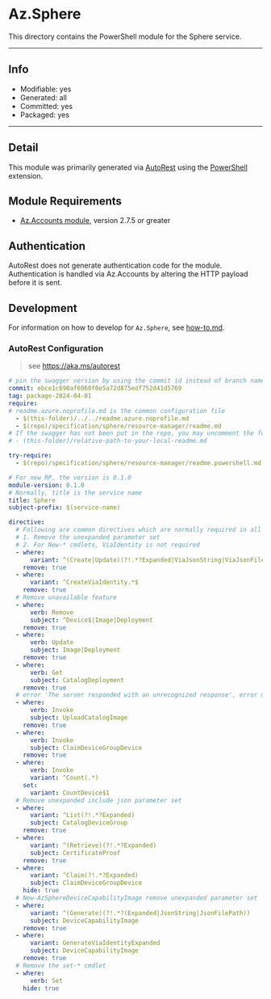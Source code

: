 <!-- region Generated -->
# Az.Sphere
This directory contains the PowerShell module for the Sphere service.

---
## Info
- Modifiable: yes
- Generated: all
- Committed: yes
- Packaged: yes

---
## Detail
This module was primarily generated via [AutoRest](https://github.com/Azure/autorest) using the [PowerShell](https://github.com/Azure/autorest.powershell) extension.

## Module Requirements
- [Az.Accounts module](https://www.powershellgallery.com/packages/Az.Accounts/), version 2.7.5 or greater

## Authentication
AutoRest does not generate authentication code for the module. Authentication is handled via Az.Accounts by altering the HTTP payload before it is sent.

## Development
For information on how to develop for `Az.Sphere`, see [how-to.md](how-to.md).
<!-- endregion -->

### AutoRest Configuration
> see https://aka.ms/autorest

```yaml
# pin the swagger version by using the commit id instead of branch name
commit: ebce1c690af6060f0e5a72d875edf752d41d5769
tag: package-2024-04-01
require:
# readme.azure.noprofile.md is the common configuration file
  - $(this-folder)/../../readme.azure.noprofile.md
  - $(repo)/specification/sphere/resource-manager/readme.md
# If the swagger has not been put in the repo, you may uncomment the following line and refer to it locally
# - (this-folder)/relative-path-to-your-local-readme.md

try-require: 
  - $(repo)/specification/sphere/resource-manager/readme.powershell.md

# For new RP, the version is 0.1.0
module-version: 0.1.0
# Normally, title is the service name
title: Sphere
subject-prefix: $(service-name)

directive:
  # Following are common directives which are normally required in all the RPs
  # 1. Remove the unexpanded parameter set
  # 2. For New-* cmdlets, ViaIdentity is not required
  - where:
      variant: ^(Create|Update)(?!.*?Expanded|ViaJsonString|ViaJsonFilePath)
    remove: true
  - where:
      variant: ^CreateViaIdentity.*$
    remove: true
  # Remove unavailable feature
  - where:
      verb: Remove
      subject: ^Device$|Image|Deployment
    remove: true
  - where:
      verb: Update
      subject: Image|Deployment
    remove: true
  - where:
      verb: Get
      subject: CatalogDeployment
    remove: true
  # error 'The server responded with an unrecognized response', error message missing in default error response for post path
  - where:
      verb: Invoke
      subject: UploadCatalogImage
    remove: true
  - where:
      verb: Invoke
      subject: ClaimDeviceGroupDevice
    remove: true
  - where:
      verb: Invoke
      variant: ^Count(.*)
    set:
      variant: CountDevice$1
  # Remove unexpanded include json parameter set
  - where:
      variant: ^List(?!.*?Expanded)
      subject: CatalogDeviceGroup
    remove: true
  - where:
      variant: ^(Retrieve)(?!.*?Expanded)
      subject: CertificateProof
    remove: true
  - where:
      variant: ^Claim(?!.*?Expanded)
      subject: ClaimDeviceGroupDevice
    hide: true
  # New-AzSphereDeviceCapabilityImage remove unexpanded parameter set
  - where:
      variant: ^(Generate)(?!.*?(Expanded|JsonString|JsonFilePath))
      subject: DeviceCapabilityImage
    remove: true
  - where:
      variant: GenerateViaIdentityExpanded
      subject: DeviceCapabilityImage
    remove: true
  # Remove the set-* cmdlet
  - where:
      verb: Set
    hide: true
```
